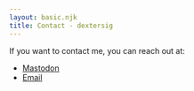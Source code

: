 ```yaml
---
layout: basic.njk
title: Contact - dextersig
---
```


If you want to contact me, you can reach out at:

* [Mastodon](https://mstdn.ca/@threedollarchickenparm)
* [Email](mailto:contact@dextersig.ca)
